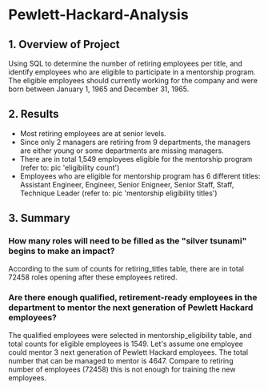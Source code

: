 # Pewlett-Hackard-Analysis

## 1. Overview of Project
Using SQL to determine the number of retiring employees per title, and identify employees who are eligible to participate in a mentorship program. The eligible employees should currently working for the company and were born between January 1, 1965 and December 31, 1965. 


## 2. Results
* Most retiring employees are at senior levels.
* Since only 2 managers are retiring from 9 departments, the managers are either young or some departments are missing managers.
* There are in total 1,549 employees eligible for the mentorship program (refer to: pic 'eligibility count')
* Employees who are eligible for mentorship program has 6 different titles: Assistant Engineer, Engineer, Senior Enigneer, Senior Staff, Staff, Technique Leader (refer to: pic 'mentorship eligibility titles')

## 3. Summary
### How many roles will need to be filled as the "silver tsunami" begins to make an impact?
According to the sum of counts for retiring_titles table, there are in total 72458 roles opening after these employees retired.

### Are there enough qualified, retirement-ready employees in the department to mentor the next generation of Pewlett Hackard employees?
The qualified employees were selected in mentorship_eligibility table, and total counts for eligible employees is 1549. Let's assume one employee could mentor 3 next generation of Pewlett Hackard employees. The total number that can be managed to mentor is 4647. Compare to retiring number of employees (72458) this is not enough for training the new employees.

